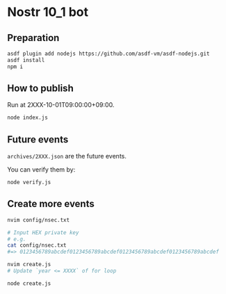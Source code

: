 # Nostr 10_1 bot

## Preparation

```sh
asdf plugin add nodejs https://github.com/asdf-vm/asdf-nodejs.git
asdf install
npm i
```

## How to publish

Run at 2XXX-10-01T09:00:00+09:00.

```sh
node index.js
```

## Future events

`archives/2XXX.json` are the future events.

You can verify them by:

```sh
node verify.js
```

## Create more events

```sh
nvim config/nsec.txt

# Input HEX private key
# e.g.
cat config/nsec.txt
#=> 0123456789abcdef0123456789abcdef0123456789abcdef0123456789abcdef

nvim create.js
# Update `year <= XXXX` of for loop

node create.js
```
